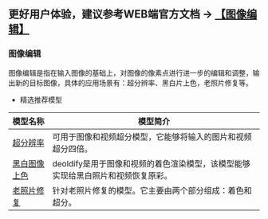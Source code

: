 ## **更好用户体验，建议参考WEB端官方文档 -> [【图像编辑】](https://www.paddlepaddle.org.cn/hubdetail)**



### 图像编辑

图像编辑是指在输入图像的基础上，对图像的像素点进行进一步的编辑和调整，输出新的目标图像，具体的应用场景有：超分辨率、黑白片上色，老照片修复等。

- 精选推荐模型

| 模型名称                                                     | 模型简介                                                     |
| ------------------------------------------------------------ | ------------------------------------------------------------ |
 | [超分辨率](https://www.paddlepaddle.org.cn/hubdetail?name=realsr&en_category=ImageEditing) | 可用于图像和视频超分模型，它能够将输入的图片和视频超分四倍。 |
 | [黑白图像上色](https://www.paddlepaddle.org.cn/hubdetail?name=deoldify&en_category=ImageEditing) | deoldify是用于图像和视频的着色渲染模型，该模型能够实现给黑白照片和视频恢复原彩。 |
  | [老照片修复](https://www.paddlepaddle.org.cn/hubdetail?name=photo_restoration&en_category=ImageEditing) | 针对老照片修复的模型。它主要由两个部分组成：着色和超分。|
